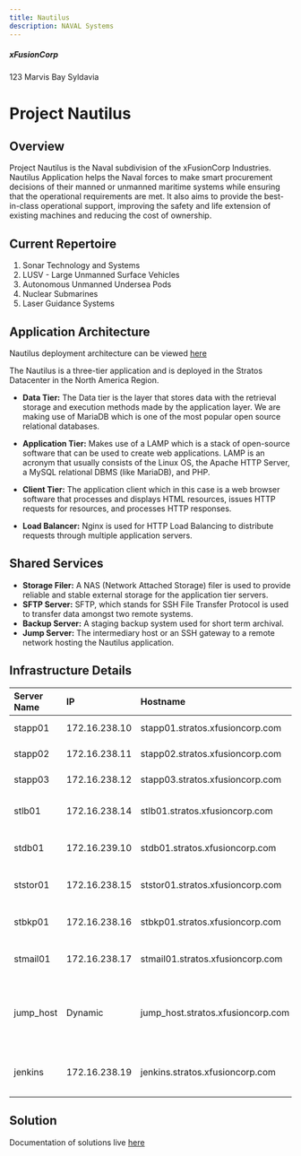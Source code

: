 ```yaml
---
title: Nautilus
description: NAVAL Systems
---
```


##### xFusionCorp
123 Marvis Bay
Syldavia

# Project Nautilus

## Overview
Project Nautilus is the Naval subdivision of the xFusionCorp Industries.
Nautilus Application helps the Naval forces to make smart procurement decisions of their manned or unmanned maritime systems while ensuring that the operational requirements are met. It also aims to provide the best-in-class operational support, improving the safety and life extension of existing machines and reducing the cost of ownership.

## Current Repertoire
1. Sonar Technology and Systems
2. LUSV - Large Unmanned Surface Vehicles
3. Autonomous Unmanned Undersea Pods
4. Nuclear Submarines
5. Laser Guidance Systems

## Application Architecture
Nautilus deployment architecture can be viewed [here](https://www.lucidchart.com/documents/edit/58e22de2-c446-4b49-ae0f-db79a3318e97/0_0?shared=true)

The Nautilus is a three-tier application and is deployed in the Stratos Datacenter in the North America Region.

 - **Data Tier:** The Data tier is the layer that stores data with the retrieval storage and execution methods made by the application layer. We are making use of MariaDB which is one of the most popular open source relational databases.

 - **Application Tier:** Makes use of a LAMP which is a stack of open-source software that can be used to create web applications. LAMP is an acronym that usually consists of the Linux OS, the Apache HTTP Server, a MySQL relational DBMS (like MariaDB), and PHP.

 - **Client Tier:** The application client which in this case is a web browser software that processes and displays HTML resources, issues HTTP requests for resources, and processes HTTP responses.

 - **Load Balancer:** Nginx is used for HTTP Load Balancing to distribute requests through multiple application servers.

## Shared Services
 - **Storage Filer:** A NAS (Network Attached Storage) filer is used to provide reliable and stable external storage for the application tier servers.
 - **SFTP Server:** SFTP, which stands for SSH File Transfer Protocol is used to transfer data amongst two remote systems.
 - **Backup Server:** A staging backup system used for short term archival.
 - **Jump Server:** The intermediary host or an SSH gateway to a remote network hosting the Nautilus application.

## Infrastructure Details

| **Server Name** | **IP**|**Hostname** | **User** |**Password**|**Purpose** |
|:---            |:---    |:---      |:--          |:---        |:---
|stapp01         | 172.16.238.10 | stapp01.stratos.xfusioncorp.com |tony |Ir0nM@n|Nautilus App 1
|stapp02         | 172.16.238.11 | stapp02.stratos.xfusioncorp.com |steve |Am3ric@|Nautilus App 2
|stapp03         | 172.16.238.12 | stapp03.stratos.xfusioncorp.com | banner |BigGr33n|Nautilus App 3
|stlb01          | 172.16.238.14 | stlb01.stratos.xfusioncorp.com  |loki |Mischi3f|Nautilus HTTP LBR
|stdb01          | 172.16.239.10 | stdb01.stratos.xfusioncorp.com  |peter |Sp!dy|Nautilus DB Server
|ststor01        |172.16.238.15  | ststor01.stratos.xfusioncorp.com|natasha |Bl@kW| Nautilus Storage Server
|stbkp01         | 172.16.238.16 | stbkp01.stratos.xfusioncorp.com |clint |H@wk3y3| Nautilus Backup Server
|stmail01        | 172.16.238.17 | stmail01.stratos.xfusioncorp.com|groot |Gr00T123| Nautilus Mail Server
|jump_host       | Dynamic       | jump_host.stratos.xfusioncorp.com |thor|mjolnir123|Jump Server to Access Stork DC
|jenkins         | 172.16.238.19 | jenkins.stratos.xfusioncorp.com |jenkins|j@rv!s|Jenkins Server for CI/CD
 
## Solution

Documentation of solutions live [here]()
